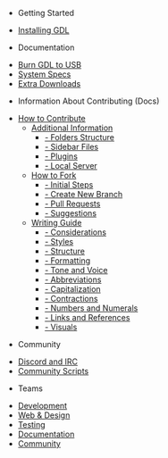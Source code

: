 * Getting Started
- [Installing GDL](install-gdl.md)
* Documentation
- [Burn GDL to USB](create-usb.md)
- [System Specs](system-specs.md)
- [Extra Downloads](extras-md)
* Information About Contributing (Docs)
- [How to Contribute](how-contribute.md)
    - [Additional Information](how-contribute.md#aditional-information)
         - [- Folders Structure](how-contribute.md#folders-structure)
         - [- Sidebar Files](how-contribute.md#siderbarmd-file)
         - [- Plugins](how-contribute.md#plugins)
         - [- Local Server](how-contribute.md#docsify-cli-to-local-server)
    - [How to Fork](how-to-fork.md)
        - [- Initial Steps](how-to-fork.md#inital-steps)
        - [- Create New Branch](how-to-fork.md#create-a-new-branch)
        - [- Pull Requests](how-to-fork.md#make-changes-and-create-a-pull-request)
        - [- Suggestions](how-to-fork.md#suggestions-for-branch-and-commit-names)
    - [Writing Guide](writing-style-guide.md)
        - [- Considerations](writing-style-guide.md#consider-the-three-cs-of-writing)
        - [- Styles](writing-style-guide.md#writing-style)
        - [- Structure](writing-style-guide.md#content-structure)
        - [- Formatting](writing-style-guide.md#formatting)
        - [- Tone and Voice](writing-style-guide.md#tone-and-voice)
        - [- Abbreviations](writing-style-guide.md#abbreviations-and-acronyms)
        - [- Capitalization](writing-style-guide.md#capitalization)
        - [- Contractions](writing-style-guide.md#contractions)
        - [- Numbers and Numerals](writing-style-guide.md#numbers-and-numerals)
        - [- Links and References](writing-style-guide.md#links-and-references)
        - [- Visuals](writing-style-guide.md#visuals)
* Community
- [Discord and IRC](socials.md)
- [Community Scripts](community-scripts.md)
* Teams
- [Development](teams-dev.md)
- [Web & Design](teams-web.md)
- [Testing](teams-testing.md)
- [Documentation](teams-documentation.md)
- [Community](teams-community.md)

